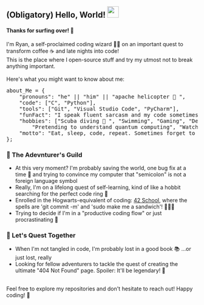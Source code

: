 ## (Obligatory) Hello, World! <img src="https://i.imgur.com/NKfNftS.gif" width="30"> <br>
#### Thanks for surfing over! 🌊 <br>
I'm Ryan, a self-proclaimed coding wizard 🧙‍♂️ on an important quest to transform coffee ☕ and late nights into code!<br>
This is the place where I open-source stuff and try my utmost not to break anything important.<br>
<br>
Here's what you might want to know about me:<br>

<pre>
about_Me = {
	"pronouns": "he" || "him" || "apache helicopter 🚁 ",
	"code": ["C", "Python"],
	"tools": ["Git", "Visual Studio Code", "PyCharm"],
	"funFact": "I speak fluent sarcasm and my code sometimes speaks in tongues",
	"hobbies": ["Scuba diving 🤿 ", "Swimming", "Gaming", "Debugging", 
		"Pretending to understand quantum computing", "Watching an unhealthy amount of isekai anime"],
	"motto": "Eat, sleep, code, repeat. Sometimes forget to eat and sleep.",
};
</pre>

### 📜 The Adevnturer's Guild<br>
- At this very moment? I'm probably saving the world, one bug fix at a time 🐛 and trying to convince my computer that "semicolon" is not a foreign language symbol<br>
- Really, I'm on a lifelong quest of self-learning, kind of like a hobbit searching for the perfect code ring 💍<br>
- Enrolled in the Hogwarts-equivalent of coding: [42 School](https://42kl.edu.my/), where the spells are 'git commit -m' and 'sudo make me a sandwich'! 🧙‍♂️✨<br>
- Trying to decide if I'm in a "productive coding flow" or just procrastinating 🤔<br>

### 💬 Let's Quest Together<br>
- When I'm not tangled in code, I'm probably lost in a good book 📚 ...or just lost, really<br>
- Looking for fellow adventurers to tackle the quest of creating the ultimate "404 Not Found" page. Spoiler: It'll be legendary! 🏰<br>
<br>
Feel free to explore my repositories and don't hesitate to reach out! Happy coding! 🎉<br>
